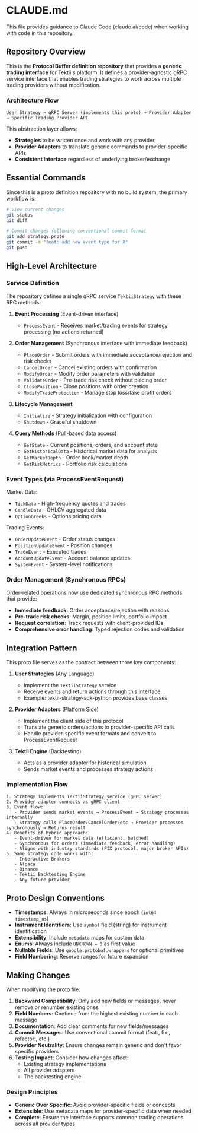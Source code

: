 # CLAUDE.md

This file provides guidance to Claude Code (claude.ai/code) when working with code in this repository.

## Repository Overview

This is the **Protocol Buffer definition repository** that provides a **generic trading interface** for Tektii's platform. It defines a provider-agnostic gRPC service interface that enables trading strategies to work across multiple trading providers without modification.

### Architecture Flow
```
User Strategy → gRPC Server (implements this proto) → Provider Adapter → Specific Trading Provider API
```

This abstraction layer allows:
- **Strategies** to be written once and work with any provider
- **Provider Adapters** to translate generic commands to provider-specific APIs
- **Consistent Interface** regardless of underlying broker/exchange

## Essential Commands

Since this is a proto definition repository with no build system, the primary workflow is:

```bash
# View current changes
git status
git diff

# Commit changes following conventional commit format
git add strategy.proto
git commit -m "feat: add new event type for X"
git push
```

## High-Level Architecture

### Service Definition

The repository defines a single gRPC service `TektiiStrategy` with these RPC methods:

1. **Event Processing** (Event-driven interface)
   - `ProcessEvent` - Receives market/trading events for strategy processing (no actions returned)

2. **Order Management** (Synchronous interface with immediate feedback)
   - `PlaceOrder` - Submit orders with immediate acceptance/rejection and risk checks
   - `CancelOrder` - Cancel existing orders with confirmation
   - `ModifyOrder` - Modify order parameters with validation
   - `ValidateOrder` - Pre-trade risk check without placing order
   - `ClosePosition` - Close positions with order creation
   - `ModifyTradeProtection` - Manage stop loss/take profit orders

3. **Lifecycle Management**
   - `Initialize` - Strategy initialization with configuration
   - `Shutdown` - Graceful shutdown

4. **Query Methods** (Pull-based data access)
   - `GetState` - Current positions, orders, and account state
   - `GetHistoricalData` - Historical market data for analysis
   - `GetMarketDepth` - Order book/market depth
   - `GetRiskMetrics` - Portfolio risk calculations

### Event Types (via ProcessEventRequest)

Market Data:
- `TickData` - High-frequency quotes and trades
- `CandleData` - OHLCV aggregated data
- `OptionGreeks` - Options pricing data

Trading Events:
- `OrderUpdateEvent` - Order status changes
- `PositionUpdateEvent` - Position changes
- `TradeEvent` - Executed trades
- `AccountUpdateEvent` - Account balance updates
- `SystemEvent` - System-level notifications


### Order Management (Synchronous RPCs)

Order-related operations now use dedicated synchronous RPC methods that provide:
- **Immediate feedback**: Order acceptance/rejection with reasons
- **Pre-trade risk checks**: Margin, position limits, portfolio impact
- **Request correlation**: Track requests with client-provided IDs
- **Comprehensive error handling**: Typed rejection codes and validation

## Integration Pattern

This proto file serves as the contract between three key components:

1. **User Strategies** (Any Language)
   - Implement the `TektiiStrategy` service
   - Receive events and return actions through this interface
   - Example: tektii-strategy-sdk-python provides base classes

2. **Provider Adapters** (Platform Side)
   - Implement the client side of this protocol
   - Translate generic orders/actions to provider-specific API calls
   - Handle provider-specific event formats and convert to ProcessEventRequest

3. **Tektii Engine** (Backtesting)
   - Acts as a provider adapter for historical simulation
   - Sends market events and processes strategy actions

### Implementation Flow

```
1. Strategy implements TektiiStrategy service (gRPC server)
2. Provider adapter connects as gRPC client
3. Event flow:
   - Provider sends market events → ProcessEvent → Strategy processes internally
   - Strategy calls PlaceOrder/CancelOrder/etc → Provider processes synchronously → Returns result
4. Benefits of hybrid approach:
   - Event-driven for market data (efficient, batched)
   - Synchronous for orders (immediate feedback, error handling)
   - Aligns with industry standards (FIX protocol, major broker APIs)
5. Same strategy code works with:
   - Interactive Brokers
   - Alpaca
   - Binance
   - Tektii Backtesting Engine
   - Any future provider
```

## Proto Design Conventions

- **Timestamps**: Always in microseconds since epoch (`int64 timestamp_us`)
- **Instrument Identifiers**: Use `symbol` field (string) for instrument identification
- **Extensibility**: Include `metadata` maps for custom data
- **Enums**: Always include `UNKNOWN = 0` as first value
- **Nullable Fields**: Use `google.protobuf.wrappers` for optional primitives
- **Field Numbering**: Reserve ranges for future expansion

## Making Changes

When modifying the proto file:

1. **Backward Compatibility**: Only add new fields or messages, never remove or renumber existing ones
2. **Field Numbers**: Continue from the highest existing number in each message
3. **Documentation**: Add clear comments for new fields/messages
4. **Commit Messages**: Use conventional commit format (feat:, fix:, refactor:, etc.)
5. **Provider Neutrality**: Ensure changes remain generic and don't favor specific providers
6. **Testing Impact**: Consider how changes affect:
   - Existing strategy implementations
   - All provider adapters
   - The backtesting engine

### Design Principles

- **Generic Over Specific**: Avoid provider-specific fields or concepts
- **Extensible**: Use metadata maps for provider-specific data when needed
- **Complete**: Ensure the interface supports common trading operations across all provider types